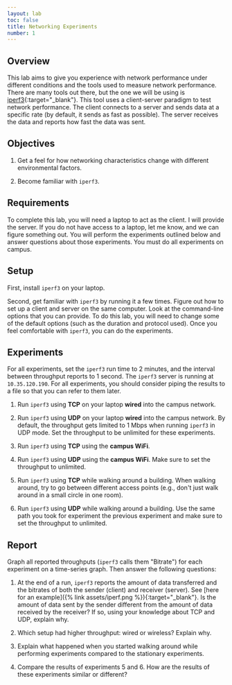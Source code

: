 ```yaml
---
layout: lab
toc: false
title: Networking Experiments
number: 1
---
```


## Overview

This lab aims to give you experience with network performance under different conditions and the tools used to measure network performance. There are many tools out there, but the one we will be using is [iperf3](https://iperf.fr){:target="_blank"}. This tool uses a client-server paradigm to test network performance. The client connects to a server and sends data at a specific rate (by default, it sends as fast as possible). The server receives the data and reports how fast the data was sent. 

## Objectives

1. Get a feel for how networking characteristics change with different environmental factors.

2. Become familiar with `iperf3`.

## Requirements

To complete this lab, you will need a laptop to act as the client. I will provide the server. If you do not have access to a laptop, let me know, and we can figure something out. You will perform the experiments outlined below and answer questions about those experiments. You must do all experiments on campus.

## Setup

First, install `iperf3` on your laptop.

Second, get familiar with `iperf3` by running it a few times. Figure out how to set up a client and server on the same computer. Look at the command-line options that you can provide. To do this lab, you will need to change some of the default options (such as the duration and protocol used). Once you feel comfortable with `iperf3`, you can do the experiments.

## Experiments

For all experiments, set the `iperf3` run time to 2 minutes, and the interval between throughput reports to 1 second. The `iperf3` server is running at `10.35.120.190`. For all experiments, you should consider piping the results to a file so that you can refer to them later.

1. Run `iperf3` using **TCP** on your laptop **wired** into the campus network.

2. Run `iperf3` using **UDP** on your laptop **wired** into the campus network. By default, the throughput gets limited to 1 Mbps when running `iperf3` in UDP mode. Set the throughput to be unlimited for these experiments.

3. Run `iperf3` using **TCP** using the **campus WiFi**.

4. Run `iperf3` using **UDP** using the **campus WiFi**. Make sure to set the throughput to unlimited.

5. Run `iperf3` using **TCP** while walking around a building. When walking around, try to go between different access points (e.g., don't just walk around in a small circle in one room).

6. Run `iperf3` using **UDP** while walking around a building. Use the same path you took for experiment the previous experiment and make sure to set the throughput to unlimited.

## Report

Graph all reported throughputs (`iperf3` calls them "Bitrate") for each experiment on a time-series graph. Then answer the following questions:

1. At the end of a run, `iperf3` reports the amount of data transferred and the bitrates of both the sender (client) and receiver (server). See [here for an example]({% link assets/iperf.png %}){:target="_blank"}. Is the amount of data sent by the sender different from the amount of data received by the receiver? If so, using your knowledge about TCP and UDP, explain why.

2. Which setup had higher throughput: wired or wireless? Explain why.

3. Explain what happened when you started walking around while performing experiments compared to the stationary experiments.

4. Compare the results of experiments 5 and 6. How are the results of these experiments similar or different?
